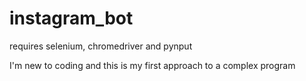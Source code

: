 ﻿# instagram_bot

requires selenium, chromedriver and pynput

I'm new to coding and this is my first approach to a complex program
